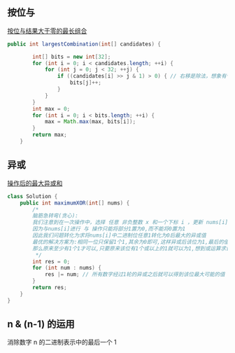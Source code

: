 ## 按位与
[按位与结果大于零的最长组合](https://leetcode.cn/problems/largest-combination-with-bitwise-and-greater-than-zero/)
```java
public int largestCombination(int[] candidates) {

        int[] bits = new int[32];
        for (int i = 0; i < candidates.length; ++i) {
            for (int j = 0; j < 32; ++j) {
                if ((candidates[i] >> j & 1) > 0) { // 右移是除法，想象有个隔板，元素右移
                    bits[j]++;
                }
            }
        }
        int max = 0;
        for (int i = 0; i < bits.length; ++i) {
            max = Math.max(max, bits[i]);
        }
        return max;
    }
```

## 异或
[操作后的最大异或和](https://leetcode.cn/problems/maximum-xor-after-operations/)
```java
class Solution {
    public int maximumXOR(int[] nums) {
        /*
        脑筋急转弯(贪心):
        我们注意到在一次操作中，选择 任意 非负整数 x 和一个下标 i ，更新 nums[i] 为 nums[i] AND (nums[i] XOR x)
        因为与nums[i]进行 与 操作只能将部分1置为0,而不能将0置为1
        因此我们问题转化为求将nums[i]中二进制位任意1转化为0后最大的异或值
        最优的解决方案为:相同一位只保留1个1,其余为0即可,这样异或后该位为1,最后的值必定最大
        那么原来至少有1个1才可以,只要原来该位有1个或以上的1就可以为1,想到或运算求该位最大的可能值
         */
        int res = 0;
        for (int num : nums) {
            res |= num; // 所有数字经过1轮的异或之后就可以得到该位最大可能的值
        }
        return res;
    }
}
```
## n & (n-1) 的运用
消除数字 n 的二进制表示中的最后一个 1
